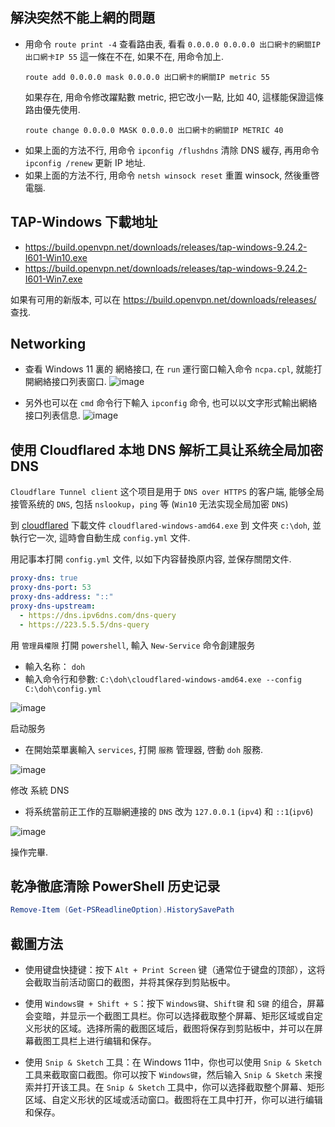 ## 解決突然不能上網的問題

- 用命令 `route print -4` 查看路由表, 
  看看 `0.0.0.0 0.0.0.0 出口網卡的網關IP 出口網卡IP 55` 這一條在不在,
  如果不在, 用命令加上.
  ```
  route add 0.0.0.0 mask 0.0.0.0 出口網卡的網關IP metric 55
  ```
  如果存在, 用命令修改躍點數 metric, 把它改小一點, 比如 40, 這樣能保證這條路由優先使用.
  ```
  route change 0.0.0.0 MASK 0.0.0.0 出口網卡的網關IP METRIC 40
  ```
- 如果上面的方法不行, 用命令 `ipconfig /flushdns` 清除 DNS 緩存, 再用命令 `ipconfig /renew` 更新 IP 地址.
- 如果上面的方法不行, 用命令 `netsh winsock reset` 重置 winsock, 然後重啓電腦.

## TAP-Windows 下載地址

- https://build.openvpn.net/downloads/releases/tap-windows-9.24.2-I601-Win10.exe
- https://build.openvpn.net/downloads/releases/tap-windows-9.24.2-I601-Win7.exe

如果有可用的新版本, 可以在 https://build.openvpn.net/downloads/releases/ 查找.

## Networking

- 查看 Windows 11 裏的 網絡接口, 在 `run` 運行窗口輸入命令 `ncpa.cpl`, 就能打開網絡接口列表窗口.
  ![image](https://user-images.githubusercontent.com/30760636/263430692-21a94aed-c465-4300-b83f-c494fa8f6e8b.png)

- 另外也可以在 `cmd` 命令行下輸入 `ipconfig` 命令, 也可以以文字形式輸出網絡接口列表信息.
  ![image](https://user-images.githubusercontent.com/30760636/263430950-969211a9-cd26-46c5-93fd-e4c2c56212fc.png)

## 使用 Cloudflared 本地 DNS 解析工具让系统全局加密 DNS

`Cloudflare Tunnel client` 这个项目是用于 `DNS over HTTPS` 的客户端,
能够全局接管系统的 `DNS`, 包括 `nslookup`，`ping` 等 (`Win10` 无法实现全局加密 `DNS`)

到 [cloudflared](https://github.com/cloudflare/cloudflared/releases)
下載文件 `cloudflared-windows-amd64.exe` 到 文件夾 `c:\doh`, 並執行它一次, 這時會自動生成 `config.yml` 文件.

用記事本打開 `config.yml` 文件, 以如下内容替換原内容, 並保存關閉文件.
```yml
proxy-dns: true
proxy-dns-port: 53
proxy-dns-address: "::"
proxy-dns-upstream:  
  - https://dns.ipv6dns.com/dns-query  
  - https://223.5.5.5/dns-query
```

用 `管理員權限` 打開 `powershell`, 輸入 `New-Service` 命令創建服务
- 輸入名称： `doh`
- 輸入命令行和參數: `C:\doh\cloudflared-windows-amd64.exe --config C:\doh\config.yml`

![image](https://github.com/cloudflare/cloudflared/assets/30760636/633176ba-4d1c-475e-86fb-683466e3f569)

启动服务
- 在開始菜單裏輸入 `services`, 打開 `服務` 管理器, 啓動 `doh` 服務.

![image](https://github.com/cloudflare/cloudflared/assets/30760636/7ceff53c-1ac0-4705-8358-bbcf6af77196)

修改 系統 DNS
- 将系统當前正工作的互聯網連接的 `DNS` 改为 `127.0.0.1` (`ipv4`) 和 `::1`(`ipv6`)

![image](https://github.com/cloudflare/cloudflared/assets/30760636/4a3d2d0c-0e6c-420d-b541-172d3b8a693f)

操作完畢.


## 乾净徹底清除 PowerShell 历史记录

```powershell
Remove-Item (Get-PSReadlineOption).HistorySavePath
```


## 截圖方法

- 使用键盘快捷键：按下 `Alt + Print Screen` 键（通常位于键盘的顶部），这将会截取当前活动窗口的截图，并将其保存到剪贴板中。

- 使用 `Windows键 + Shift + S`：按下 `Windows键`、`Shift键` 和 `S键` 的组合，屏幕会变暗，并显示一个截图工具栏。你可以选择截取整个屏幕、矩形区域或自定义形状的区域。选择所需的截图区域后，截图将保存到剪贴板中，并可以在屏幕截图工具栏上进行编辑和保存。

- 使用 `Snip & Sketch` 工具：在 Windows 11中，你也可以使用 `Snip & Sketch` 工具来截取窗口截图。你可以按下 `Windows键`，然后输入 `Snip & Sketch` 来搜索并打开该工具。在 `Snip & Sketch` 工具中，你可以选择截取整个屏幕、矩形区域、自定义形状的区域或活动窗口。截图将在工具中打开，你可以进行编辑和保存。
